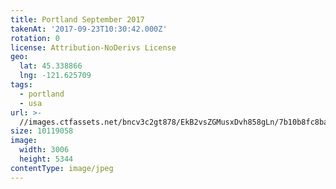 ```yaml
---
title: Portland September 2017
takenAt: '2017-09-23T10:30:42.000Z'
rotation: 0
license: Attribution-NoDerivs License
geo:
  lat: 45.338866
  lng: -121.625709
tags:
  - portland
  - usa
url: >-
  //images.ctfassets.net/bncv3c2gt878/EkB2vsZGMusxDvh858gLn/7b10b8fc8ba574edfa07f43ba6d5145f/portland-september-2017_37060527950_o
size: 10119058
image:
  width: 3006
  height: 5344
contentType: image/jpeg
---
```


